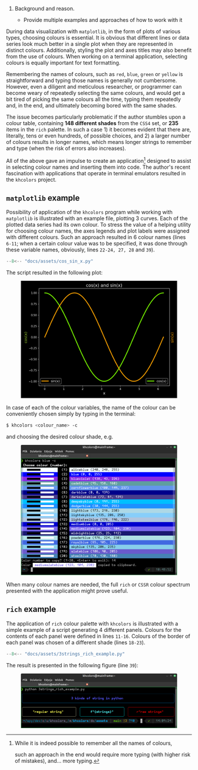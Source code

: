 1. Background and reason.

    - Provide multiple examples and approaches of how to work with it

During data visualization with `matplotlib`, in the form of plots of various
types, choosing colours is essential. It is obvious that different lines
or data series look much better in a single plot when they are represented in 
distinct colours. Additionally, styling the plot and axes titles
may also benefit from the use of colours. When working on a terminal
application, selecting colours is equally important for text formatting.

Remembering the names of colours, such as `red`, `blue`, `green`
or `yellow` is straightforward and typing those names is generally
not cumbersome. However, even a diligent and meticulous researcher, or
programmer can become weary of repeatedly selecting the same colours, and would
get a bit tired of picking the same colours all the time,
typing them repeatedly and, in the end, and ultimately becoming bored with
the same shades.

The issue becomes particularly problematic if the author stumbles upon
a colour table, containing **148 different shades** from the `CSS4` set,
or **235** items in the `rich` palette. In such a case 1) it becomes evident
that there are, literally, tens or even hundreds, of possible choices, and 2)
a larger number of colours results in longer names, which means longer
strings to remember and type (when the risk of errors also increases).

All of the above gave an impulse to create an application[^1] designed to
assist in selecting colour names and inserting them into code. The author's
recent fascination with applications that operate in terminal emulators
resulted in the `khcolors` project.

## `matplotlib` example

Possibility of application of the `khcolors` program while working with
`matplotlib` is illustrated with an example file, plotting 3 curves. Each of
the plotted data series had its own colour. To stress the value of a helping
utility for choosing colour names, the axes legends and plot labels were
assigned with different colours. Such an approach resulted in 6 colour names
(lines `6-11`; when a certain colour value was to be specified, it was done
through these variable names, obviously, lines `22-24, 27, 28` and `39`).

```python hl_lines="6-11 22-24 27-28 39" title="cos_sin_x.py" linenums="1"
--8<-- "docs/assets/cos_sin_x.py"
```

The script resulted in the following plot:

<figure>
<img src="/assets/cos_sin_x.png" alt="cos_sin_x.png" width="600" />
</figure>

In case of each of the colour variables, the name of the colour can be
conveniently chosen simply by typing in the terminal:

```bash
$ khcolors <colour_name> -c
```

and choosing the desired colour shade, e.g.

<figure>
<img src="/assets/khcolors_example_cos_sin_x.py.png" alt="khcolors pale -c" width="600" />
</figure>

When many colour names are needed, the full `rich` or `CSSR` colour spectrum
presented with the application might prove useful.

## `rich` example

The application of `rich` colour palette with `khcolors` is illustrated with
a simple example of a script generating 4 different panels.
Colours for the contents of each panel were defined in lines `11-16`.
Colours of the border of each panel was chosen of a different shade (lines `18-23`).

```python hl_lines="11-16 18-23 39" title="cos_sin_x.py" linenums="1"
--8<-- "docs/assets/3strings_rich_example.py"
```

The result is presented in the following figure (line `39`):

<figure>
<img src="/assets/khcolors_3strings_rich_example.py.png" alt="3strings_rich.py"
        width="600" />
</figure>



[^1]:While it is indeed possible to remember all the names of colours,

    such an approach in the end would require more typing (with higher
    risk of mistakes), and... more typing.
